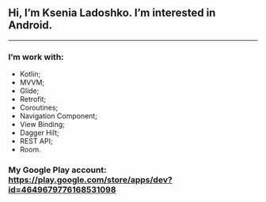 ## Hi, I’m Ksenia Ladoshko. I’m interested in Android.
***
### I’m work with:

* Kotlin;
* MVVM;
* Glide;
* Retrofit;
* Coroutines;
* Navigation Component;
* View Binding;
* Dagger Hilt;
* REST API;
* Room.


### My Google Play account: https://play.google.com/store/apps/dev?id=4649679776168531098
